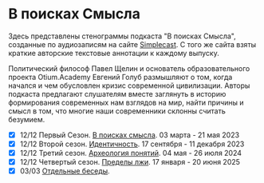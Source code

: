 # В поисках Смысла

Здесь представлены стенограммы подкаста "В поисках Смысла", созданные по аудиозаписям на сайте [Simplecast](https://paradoks-pinkera-pilotnyy-vypusk.simplecast.com/).
С того же сайта взяты краткие авторские текстовые аннотации к каждому выпуску.

Политический философ Павел Щелин и основатель образовательного проекта Otium.Academy Евгений Голуб размышляют о том, когда начался и чем обусловлен кризис современной цивилизации.
Авторы подкаста предлагают слушателям вместе заглянуть в историю формирования современных нам взглядов на мир, найти причины и смысл в том, что многие наши современники склонны считать безумием.

- [x] 12/12 Первый Сезон. [В поисках смысла](Season01.md). 03 марта - 21 мая 2023
- [x] 12/12 Второй сезон. [Идентичность](Season02.md). 17 сентября - 11 декабря 2023
- [x] 12/12 Третий сезон. [Археология понятий](Season03.md). 04 мая - 26 июля 2024
- [x] 12/12 Четвертый сезон. [Пределы лжи](Season04.md). 17 января - 20 июня 2025
- [x] 03/03 [Отдельные беседы](Other.md).
